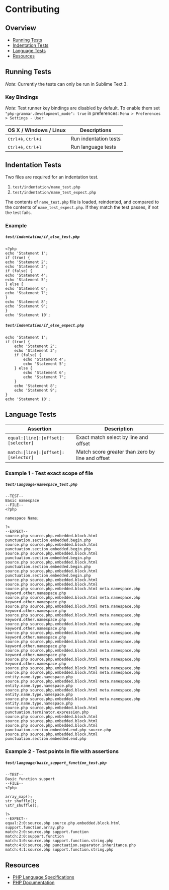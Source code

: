 # Contributing

## Overview

* [Running Tests](#running-tests)
* [Indentation Tests](#indentation-tests)
* [Language Tests](#language-tests)
* [Resources](#resources)

## Running Tests

_Note_: Currently the tests can only be run in Sublime Text 3.

### Key Bindings

_Note_: Test runner key bindings are disabled by default. To enable them set `"php-grammar.development_mode": true` in preferences: `Menu > Preferences > Settings - User`

| OS X / Windows / Linux | Descriptions |
|------------------------|--------------|
| <kbd>Ctrl</kbd>+<kbd>k</kbd>, <kbd>Ctrl</kbd>+<kbd>i</kbd> | Run indentation tests |
| <kbd>Ctrl</kbd>+<kbd>k</kbd>, <kbd>Ctrl</kbd>+<kbd>l</kbd> | Run language tests |

## Indentation Tests

Two files are required for an indentation test.

1. `test/indentation/name_test.php`
2. `test/indentation/name_test_expect.php`

The contents of `name_test.php` file is loaded, reindented, and compared to the contents of `name_test_expect.php`. If they match the test passes, if not the test fails.

### Example

##### `test/indentation/if_else_test.php`

```
<?php
echo 'Statement 1';
if (true) {
echo 'Statement 2';
echo 'Statement 3';
if (false) {
echo 'Statement 4';
echo 'Statement 5';
} else {
echo 'Statement 6';
echo 'Statement 7';
}
echo 'Statement 8';
echo 'Statement 9';
}
echo 'Statement 10';
```

##### `test/indentation/if_else_expect.php`

```
echo 'Statement 1';
if (true) {
    echo 'Statement 2';
    echo 'Statement 3';
    if (false) {
        echo 'Statement 4';
        echo 'Statement 5';
    } else {
        echo 'Statement 6';
        echo 'Statement 7';
    }
    echo 'Statement 8';
    echo 'Statement 9';
}
echo 'Statement 10';
```

## Language Tests

| Assertion | Description |
|-----------|-------------|
| `equal:[line]:[offset]:[selector]` | Exact match select by line and offset |
| `match:[line]:[offset]:[selector]` | Match score greater than zero by line and offset |

### Example 1 - Test exact scope of file

##### `test/language/namespace_test.php`

```
--TEST--
Basic namespace
--FILE--
<?php

namespace Name;

?>
--EXPECT--
source.php source.php.embedded.block.html punctuation.section.embedded.begin.php
source.php source.php.embedded.block.html punctuation.section.embedded.begin.php
source.php source.php.embedded.block.html punctuation.section.embedded.begin.php
source.php source.php.embedded.block.html punctuation.section.embedded.begin.php
source.php source.php.embedded.block.html punctuation.section.embedded.begin.php
source.php source.php.embedded.block.html
source.php source.php.embedded.block.html
source.php source.php.embedded.block.html meta.namespace.php keyword.other.namespace.php
source.php source.php.embedded.block.html meta.namespace.php keyword.other.namespace.php
source.php source.php.embedded.block.html meta.namespace.php keyword.other.namespace.php
source.php source.php.embedded.block.html meta.namespace.php keyword.other.namespace.php
source.php source.php.embedded.block.html meta.namespace.php keyword.other.namespace.php
source.php source.php.embedded.block.html meta.namespace.php keyword.other.namespace.php
source.php source.php.embedded.block.html meta.namespace.php keyword.other.namespace.php
source.php source.php.embedded.block.html meta.namespace.php keyword.other.namespace.php
source.php source.php.embedded.block.html meta.namespace.php keyword.other.namespace.php
source.php source.php.embedded.block.html meta.namespace.php
source.php source.php.embedded.block.html meta.namespace.php entity.name.type.namespace.php
source.php source.php.embedded.block.html meta.namespace.php entity.name.type.namespace.php
source.php source.php.embedded.block.html meta.namespace.php entity.name.type.namespace.php
source.php source.php.embedded.block.html meta.namespace.php entity.name.type.namespace.php
source.php source.php.embedded.block.html punctuation.terminator.expression.php
source.php source.php.embedded.block.html
source.php source.php.embedded.block.html
source.php source.php.embedded.block.html punctuation.section.embedded.end.php source.php
source.php source.php.embedded.block.html punctuation.section.embedded.end.php
```

### Example 2 - Test points in file with assertions

##### `test/language/basic_support_function_test.php`

```
--TEST--
Basic function support
--FILE--
<?php

array_map();
str_shuffle();
\str_shuffle();

?>
--EXPECT--
equal:2:0:source.php source.php.embedded.block.html support.function.array.php
match:2:0:source.php support.function
match:2:0:support.function
match:3:0:source.php support.function.string.php
match:4:0:source.php punctuation.separator.inheritance.php
match:4:1:source.php support.function.string.php
```

## Resources

* [PHP Language Specifications][php-langspec]
* [PHP Documentation][php-docs]

[php-docs]: http://php.net/docs.php
[php-langspec]: https://github.com/php/php-langspec
